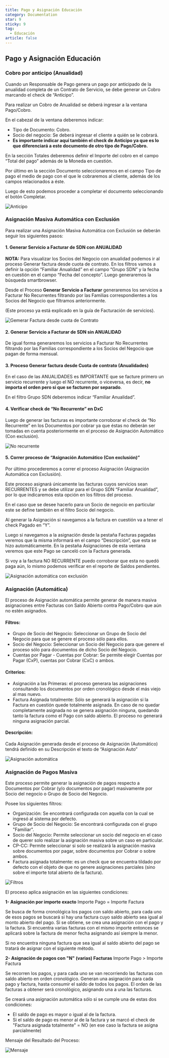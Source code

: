 ```yaml
---
title: Pago y Asignación Educación
category: Documentation
star: 9
sticky: 9
tag:
  - Educación
article: false
---
```


## **Pago y Asignación Educación**

### **Cobro por anticipo (Anualidad)**

Cuando un Responsable de Pago genera un pago por anticipado de la anualidad completa de un Contrato de Servicio, se debe generar un Cobro marcando el check de “Anticipo”.

Para realizar un Cobro de Anualidad se deberá ingresar a la ventana Pago/Cobro.

En el cabezal de la ventana deberemos indicar:

* Tipo de Documento: Cobro.
* Socio del negocio: Se deberá ingresar el cliente a quién se le cobrará.
* **Es importante indicar aquí también el check de Anticipo ya que es lo que diferenciará a este documento de otro tipo de Pago/Cobro.**

En la sección Totales deberemos definir el Importe del cobro en el campo “Total del pago” además de la Moneda en cuestión.

Por último en la sección Documento seleccionaremos en el campo Tipo de pago el medio de pago con el que le cobraremos al cliente, además de los campos relacionados a éste.

Luego de esto podemos proceder a completar el documento seleccionando el botón Completar.

![Anticipo](/assets/img/docs/balance-management/bam-payment1.png)

### **Asignación Masiva Automática con Exclusión**

Para realizar una Asignación Masiva Automática con Exclusión se deberán seguir los siguientes pasos:

#### **1. Generar Servicio a Facturar de SDN con ANUALIDAD**

**NOTA:** Para visualizar los Socios del Negocio con anualidad podemos ir al proceso Generar factura desde cuota de contrato. En los filtros vamos a definir la opción “Familiar Anualidad” en el campo “Grupo SDN” y la fecha en cuestión en el campo “Fecha del concepto”. Luego generaremos la búsqueda smartbrowser.

Desde el Proceso **Generar Servicio a Facturar** generaremos los servicios a Facturar No Recurrentes filtrando por las Familias correspondientes a los Socios del Negocio que filtramos anteriormente.

(Este proceso ya está explicado en la guía de Facturación de servicios).

![Gemerar Factura desde cuota de Contrato](/assets/img/docs/balance-management/bam-payment2.png)

#### **2. Generar Servicio a Facturar de SDN sin ANUALIDAD**

De igual forma generaremos los servicios a Facturar No Recurrentes filtrando por las Familias correspondiente a los Socios del Negocio que pagan de forma mensual.

#### **3. Proceso Generar factura desde Cuota de contrato (Anualidades)**

En el caso de las ANUALIDADES es IMPORTANTE que se facture primero un servicio recurrente y luego el NO recurrente, o viceversa, es decir, **no importa el orden pero si que se facturen por separado**.

En el filtro Grupo SDN deberemos indicar “Familiar Anualidad”.

#### **4. Verificar check de “No Recurrente” en DxC**

Luego de generar las facturas es importante corroborar el check de “No Recurrente” en los Documentos por cobrar ya que éstas no deberán ser tomadas en cuenta posteriormente en el proceso de Asignación Automático (Con exclusión).

![No recurrente](/assets/img/docs/balance-management/bam-payment3.png)

#### **5. Correr proceso de “Asignación Automático (Con exclusión)”**

Por último procederemos a correr el proceso Asignación (Asignación Automática con Exclusión).

Este proceso asignará únicamente las facturas cuyos servicios sean RECURRENTES y se debe utilizar para el Grupo SDN “Familiar Anualidad”, por lo que indicaremos esta opción en los filtros del proceso.

En el caso que se desee hacerlo para un Socio de negocio en particular este se define también en el filtro Socio del negocio.

Al generar la Asignación si navegamos a la factura en cuestión va a tener el check Pagado en “Y”.

Luego si navegamos a la asignación desde la pestaña Facturas pagadas veremos que la misma informará en el campo “Descripción”, que esta se hizo automáticamente. En la pestaña Asignaciones de esta ventana veremos que este Pago se canceló con la Factura generada.

Si voy a la factura NO RECURRENTE puedo corroborar que esta no quedó paga aún, lo mismo podemos verificar en el reporte de Saldos pendientes.

![Asignación automática con exclusión](/assets/img/docs/balance-management/bam-payment4.png)

### **Asignación (Automática)**

El proceso de Asignación automática permite generar de manera masiva asignaciones entre Facturas con Saldo Abierto contra Pago/Cobro que aún no estén asignados.

#### **Filtros:**

* Grupo de Socio del Negocio: Seleccionar un Grupo de Socio del Negocio para que se genere el proceso sólo para ellos.
* Socio del Negocio: Seleccionar un Socio del Negocio para que genere el proceso sólo para documentos de dicho Socio del Negocio.
* Cuentas por Pagar - Cuentas por Cobrar: Se permite elegir Cuentas por Pagar (CxP), cuentas por Cobrar (CxC) o ambos.

#### **Criterios:**

* Asignación a las Primeras: el proceso generara las asignaciones consultando los documentos por orden cronológico desde el más viejo al mas nuevo.
* Factura Asignada totalmente: Sólo se generará la asignación si la Factura en cuestión quede totalmente asignada. En caso de no quedar completamente asignada no se genera asignación ninguna, quedando tanto la factura como el Pago con saldo abierto. El proceso no generará ninguna asignación parcial.

#### **Descripción:**

Cada Asignación generada desde el proceso de Asignación (Automático) tendrá definido en su Descripción el texto de “Asignación Auto”

![Asignación automática](/assets/img/docs/balance-management/bam-payment5.png)

### **Asignación de Pagos Masiva**

Este proceso permite generar la asignación de pagos respecto a Documentos por Cobrar (y/o documentos por pagar) masivamente por Socio del negocio o Grupo de Socio del Negocio.

Posee los siguientes filtros:

* Organización: Se encontrará configurada con aquella con la cual se ingresó al sistema por defecto.
* Grupo de Socio del Negocio: Se encontrará configurada con el grupo "Familiar".
* Socio del Negocio: Permite seleccionar un socio del negocio en el caso de querer solo realizar la asignación masiva sobre un caso en particular.
* CP-CC: Permite seleccionar si solo se realizará la asignación masiva sobre documentos por pagar, sobre documentos por Cobrar o sobre ambos.
* Factura asignada totalmente: es un check que se encuentra tildado por defecto con el objeto de que no genere asignaciones parciales (sino sobre el importe total abierto de la factura).

![Filtros](/assets/img/docs/balance-management/bam-assignment-image2.png)

El proceso aplica asignación en las siguientes condiciones:

**1- Asignación por importe exacto**
Importe Pago = Importe Factura

Se busca de forma cronológica los pagos con saldo abierto, para cada uno de esos pagos se buscará si hay una factura cuyo saldo abierto sea igual al monto abierto del pago. Si se obtiene, se crea una asignación con el pago y la factura. Si encuentra varias facturas con el mismo importe entonces se aplicará sobre la factura de menor fecha asignando así siempre la menor.

Si no encuentra ninguna factura que sea igual al saldo abierto del pago se tratará de asignar con el siguiente método.

**2- Asignación de pagos con "N" (varias) Facturas**
Importe Pago > Importe Factura

Se recorren los pagos, y para cada uno se van recorriendo las facturas con saldo abierto en orden cronológico. Generan una asignación para cada pago y factura, hasta consumir el saldo de todos los pagos. El orden de las facturas a obtener será cronológico, asignando una a una las facturas.

Se creará una asignación automática sólo si se cumple una de estas dos condiciones:

* El saldo de pago es mayor o igual al de la factura.
* Si el saldo de pago es menor al de la factura y se marcó el check de "Factura asignada totalmente" = NO (en ese caso la factura se asigna parcialmente)

Mensaje del Resultado del Proceso:

![Mensaje](/assets/img/docs/balance-management/bam-assignment-image1.png)